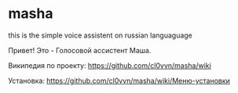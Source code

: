 # masha
this is the simple voice assistent on russian languaguage

Привет!
Это - Голосовой ассистент Маша.

Википедия по проекту: https://github.com/cl0vvn/masha/wiki

Установка: https://github.com/cl0vvn/masha/wiki/Меню-установки
